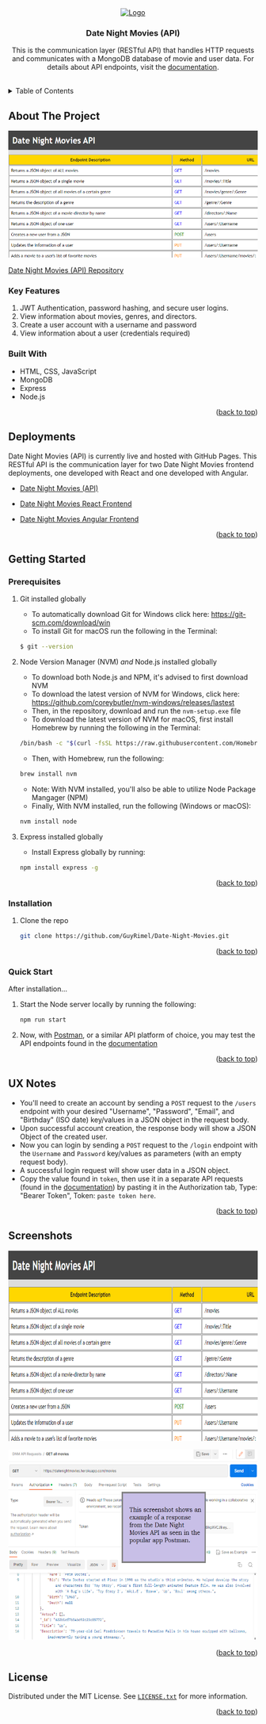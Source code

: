 <!-- Markdown syntax here: https://www.markdownguide.org/basic-syntax/ -->
<a id="readme-top"></a>
<br />

<div align="center">
  <a href="https://guyrimel.github.io/Portfolio-Site/index.html">
    <img src="img/RLogoNoName.ico" alt="Logo" width="80" height="80">
  </a>

  <h3 align="center">Date Night Movies (API)</h3>

  <p align="center">
    This is the communication layer (RESTful API) that handles HTTP requests and communicates with a MongoDB database of movie and user data. For details about API endpoints, visit the <a href="https://datenightmovies.herokuapp.com/documentation" target="_blank">documentation</a>.
  </p>
</div>
<br />

<!-- TABLE OF CONTENTS -->

<details>
  <summary>Table of Contents</summary>
  <ol>
    <li>
      <a href="#about-the-project">About The Project</a>
      <ul>
        <li><a href="#key-features">Key Features</a></li>
        <li><a href="#built-with">Built With</a></li>
        <li><a href="#deployments">Deployments</a></li>
      </ul>
    </li>
    <li>
      <a href="#getting-started">Getting Started</a>
      <ul>
        <li><a href="#prerequisites">Prerequisites</a></li>
        <li><a href="#installation">Installation</a></li>
        <li><a href="#quick-start">Quick Start</a></li>
        <li><a href="#ux-notes">UX Notes</a></li>
      </ul>
    </li>
    <li><a href="#license">License</a></li>
  </ol>
</details>

<!-- ABOUT THE PROJECT -->

## About The Project

<!-- SCREENSHOT -->

<img
  alt="Pokedexterity Screenshot"
  src="img/screenshots/screenshot00.png"
  style="height: 16rem; width: auto;"
/>

[Date Night Movies (API) Repository](https://github.com/GuyRimel/Date-Night-Movies)

<!-- KEY FEATURES -->

### Key Features

1. JWT Authentication, password hashing, and secure user logins.
2. View information about movies, genres, and directors.
3. Create a user account with a username and password
3. View information about a user (credentials required)

<!-- BUILT WITH -->

### Built With

- HTML, CSS, JavaScript
- MongoDB
- Express
- Node.js

<p align="right">(<a href="#readme-top">back to top</a>)</p>

<!-- DEPLOYMENTS -->
## Deployments

Date Night Movies (API) is currently live and hosted with GitHub Pages. This RESTful API is the communication layer for two Date Night Movies frontend deployments, one developed with React and one developed with Angular.

- [Date Night Movies (API)](https://datenightmovies.herokuapp.com/)

- [Date Night Movies React Frontend](https://datenightmovies.netlify.app/)

- [Date Night Movies Angular Frontend](https://guyrimel.github.io/Date-Night-Movies-Angular-Client/)



<p align="right">(<a href="#readme-top">back to top</a>)</p>

<!-- GETTING STARTED -->

## Getting Started

<!-- PREREQUISITES -->

### Prerequisites

1. Git installed globally
    - To automatically download Git for Windows click here: https://git-scm.com/download/win
    - To install Git for macOS run the following in the Terminal:

    ```sh
    $ git --version
    ```

2. Node Version Manager (NVM) *and* Node.js installed globally
    - To download both Node.js and NPM, it's advised to first download NVM
    - To download the latest version of NVM for Windows, click here: https://github.com/coreybutler/nvm-windows/releases/lastest
    - Then, in the repository, download and run the `nvm-setup.exe` file
    - To download the latest version of NVM for macOS, first install Homebrew by running the following in the Terminal:

    ```sh
    /bin/bash -c "$(curl -fsSL https://raw.githubusercontent.com/Homebrew/install/master/install.sh)"
    ```

    - Then, with Homebrew, run the following:

    ```sh
    brew install nvm
    ```

    - Note: With NVM installed, you'll also be able to utilize Node Package Mangager (NPM)
    - Finally, With NVM installed, run the following (Windows or macOS):

    ```sh
    nvm install node
    ```

3. Express installed globally
    - Install Express globally by running:

    ```sh
    npm install express -g
    ```

<p align="right">(<a href="#readme-top">back to top</a>)</p>

<!-- INSTALLATION -->

### Installation

1. Clone the repo

   ```sh
   git clone https://github.com/GuyRimel/Date-Night-Movies.git
   ```

<p align="right">(<a href="#readme-top">back to top</a>)</p>

<!-- QUICK START -->

### Quick Start

After installation...

1. Start the Node server locally by running the following:

   ```sh
   npm run start
   ```

2. Now, with [Postman](https://www.postman.com/downloads/), or a similar API platform of choice, you may test the API endpoints found in the [documentation](https://datenightmovies.herokuapp.com/documentation)

<p align="right">(<a href="#readme-top">back to top</a>)</p>

<!-- UX NOTES -->

## UX Notes

- You'll need to create an account by sending a `POST` request to the `/users` endpoint with your desired "Username", "Password", "Email", and "Birthday" (ISO date) key/values in a JSON object in the request body.
- Upon successful account creation, the response body will show a JSON Object of the created user.
- Now you can login by sending a `POST` request to the `/login` endpoint with the `Username` and `Password` key/values as parameters (with an empty request body).
- A successful login request will show user data in a JSON object.
- Copy the value found in `token`, then use it in a separate API requests (found in the [documentation](https://datenightmovies.herokuapp.com/documentation)) by pasting it in the Authorization tab, Type: "Bearer Token", Token: `paste token here`.

<p align="right">(<a href="#readme-top">back to top</a>)</p>

<!-- SCREENSHOTS -->
## Screenshots

<img
  src="img/screenshots/screenshot00.png"
  alt="screenshot"
  style="height: 24rem; width: auto;"
/>

<img
  src="img/screenshots/screenshot01.png"
  alt="screenshot"
  style="height: 24rem; width: auto;"
/>

<p align="right">(<a href="#readme-top">back to top</a>)</p>

<!-- LICENSE -->
## License

Distributed under the MIT License. See <a href="LICENSE.txt" target="_blank">`LICENSE.txt`</a> for more information.

<p align="right">(<a href="#readme-top">back to top</a>)</p>
